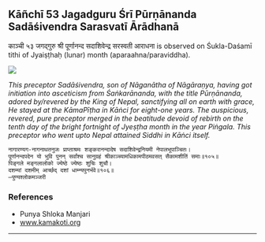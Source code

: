 ## Kāñchī 53 Jagadguru Śrī Pūrṇānanda Sadāśivendra Sarasvatī Ārādhanā
काञ्ची ५३ जगद्गुरु श्री पूर्णानन्द सदाशिवेन्द्र सरस्वती आराधना is observed on Śukla-Daśamī tithi of Jyaiṣṭhaḥ (lunar) month (aparaahna/paraviddha).

![](https://github.com/sanskrit-coders/adyatithi/blob/master/images/kanchi-jagadgurus/jagadguru-53.jpg)

_This preceptor Sadāśivendra, son of Nāganātha of Nāgāraṇya, having got initiation into asceticism from Śaṅkarānanda, with the title Pūrṇānanda, adored by/revered by the King of Nepal, sanctifying all on earth with grace, He stayed at the KāmaPīṭha in Kāṅci for eight-one years. The auspicious, revered, pure preceptor merged in the beatitude devoid of rebirth on the tenth day of the bright fortnight of Jyeṣṭha month in the year Piṅgala. This preceptor who went upto Nepal attained Siddhi in Kāṅci itself._

```
नागारण्यग-नागनाथतनुजः प्राप्ताश्रमः शङ्करानन्दादेष सदाशिवेन्द्रनियमी नेपालभूपाञ्चितः।
पूर्णानन्दपदेन यो भुवि पुनन् सर्वांश्च सानुग्रहं श्रीकाञ्च्यामधिकामपीठमवसत् सैकामशीतिं समाः॥१०५॥
पिङ्गले मङ्गलालोको ज्येष्ठे ज्येष्ठः शुचिः शुचौ।
दशम्यां दशमीम् आर्च्छद् दशां धाम्न्यपुनर्भवे॥१०६॥
—पुण्यश्लोकमञ्जरी
```
### References
* Punya Shloka Manjari
* www.kamakoti.org


---
